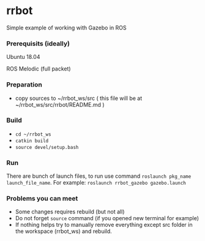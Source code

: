 # rrbot
Simple example of working with Gazebo in ROS 

### Prerequisits (ideally)
Ubuntu 18.04

ROS Melodic (full packet)

### Preparation
- copy sources to ~/rrbot_ws/src ( this file will be at ~/rrbot_ws/src/rrbot/README.md )

### Build
- `cd ~/rrbot_ws`
- `catkin build`
- `source devel/setup.bash`
### Run
There are bunch of launch files, to run use command `roslaunch pkg_name launch_file_name`. 
For example: `roslaunch rrbot_gazebo gazebo.launch` 

### Problems you can meet
- Some changes requires rebuild (but not all)
- Do not forget `source` command (if you opened new terminal for example)
- If nothing helps try to manually remove everything except src folder in the workspace (rrbot_ws) and rebuild. 
